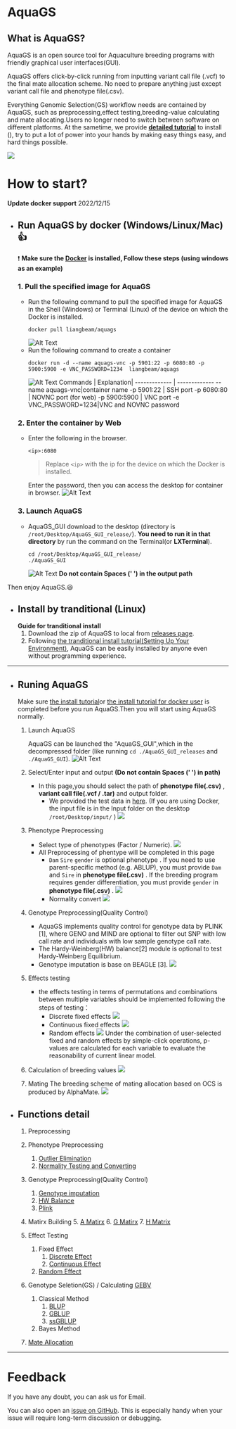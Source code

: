 # AquaGS
## What is AquaGS?
AquaGS is an open source tool for Aquaculture breeding programs with friendly graphical user interfaces(GUI).

AquaGS offers click-by-click running from inputting variant call file (.vcf) to the final mate allocation scheme. No need to prepare anything just except variant call file and phenotype file(.csv).

Everything Genomic Selection(GS) workflow needs are contained by AquaGS, such as preprocessing,effect testing,breeding-value calculating and mate allocating.Users no longer need to switch between software on different platforms. At the sametime, we  provide **[detailed tutorial](#jumpInstall)** to install (), try to put a lot of power into your hands by making easy things easy, and hard things possible. 

![](./Md/Allpage.png)
# <span id="jumpInstall"> How to start?
**Update docker support** 2022/12/15   
- ## Run AquaGS by **docker** (Windows/Linux/Mac):+1:
     :exclamation: **Make sure the [Docker](https://www.docker.com/)  is installed, Follow these steps (using windows as an example)**

  ### 1. Pull the specified image for AquaGS

    - Run the following command to pull the specified image for AquaGS in the Shell (Windows) or Terminal (Linux) of the device on which the Docker is installed.
        ```
        docker pull liangbeam/aquags
        ```
        ![Alt Text](/Md/gif/PullAquaGSIamge.gif) 
    - Run the following command to create a container
        ```
        docker run -d --name aquags-vnc -p 5901:22 -p 6080:80 -p 5900:5900 -e VNC_PASSWORD=1234  liangbeam/aquags
        ```
        ![Alt Text](/Md/gif/CreatContainer.gif) 
      Commands  | Explanation|
      ------------- | -------------
      --name aquags-vnc|container name
      -p 5901:22  | SSH port
      -p 6080:80  | NOVNC port (for web)
      -p 5900:5900 | VNC port 
      -e VNC_PASSWORD=1234|VNC and NOVNC password
  ### 2.  Enter the container by Web
        
    - Enter the following in the browser. 
        ```
        <ip>:6080
        ```
        > Replace  `<ip>`  with the ip for the device on which the Docker is installed.    

        Enter the password, then you can access the desktop for container in browser.
    ![Alt Text](/Md/gif/EnterVNC.gif) 
   ### 3.   Launch AquaGS
    - AquaGS_GUI download to the desktop  (directory is `/root/Desktop/AquaGS_GUI_release/`).
    **You need to run it in that directory** by run the command on the Terminal(or **LXTerminal**).
        ```
        cd /root/Desktop/AquaGS_GUI_release/
        ./AquaGS_GUI
        ```
        ![Alt Text](/Md/gif/lanuchAquaGS.gif) 
    **Do not contain Spaces (' ') in the output path**      

Then enjoy AquaGS.:smiley:

- ## Install by **tranditional** (Linux)
    **Guide for tranditional install** 
  1. Download the zip of AquaGS to local from [releases page](https://github.com/LiangBeam9810/AquaGS_GUI/releases).
  2. Following [the tranditional install tutorial(Setting Up Your Environment)](./Md/Setting_Up_Your_Environment.md), AquaGS can be easily installed by anyone even without programming experience.

---
   
- ##  <span id="RunningInstructions"> Runing AquaGS</span>
   
    Make sure  [the install tutorial](./Md/Setting_Up_Your_Environment.md)or [the install tutorial for docker user](./Md/Setting_Up_by_Docer.md) is completed before you run AquaGS.Then you will start using AquaGS normally.

    1. Launch AquaGS
    
        AquaGS can be launched  the "AquaGS_GUI",which in the decompressed folder (like running `cd ./AquaGS_GUI_releases` and  `./AquaGS_GUI`).
        ![Alt Text](/Md/gif/lanuchAquaGS.gif) 
    
    2. Select/Enter input and output **(Do not contain Spaces (' ') in path)**
   
        - In this page,you should select the path of **phenotype file(.csv)** , **variant call file(.vcf / .tar)** and output folder.  
          - We provided the test data in [here](https://github.com/LiangBeam9810/AquaGS_GUI/releases). (If you are using Docker, the input file is in the Input folder on the desktop `/root/Desktop/input/` )
        ![](Md/gif/Selectinputandoutput.gif)

    3. Phenotype Preprocessing
        - Select type of phenotypes (Factor / Numeric).
            ![](Md/gif/selectfactortype.gif)
        - All Preprocessing of phentype will be completed in this page
          - `Dam` `Sire` `gender` is optional phenotype . If you need to use parent-specific method (e.g. ABLUP), you must provide `Dam` and `Sire` in **phenotype file(.csv)** . If the breeding program requires gender differentiation, you must provide `gender` in **phenotype file(.csv)** .
        ![](Md/gif/filteroutlier.gif)
          - Normality convert
            ![](Md/gif/normalize.gif)
    4. Genotype Preprocessing(Quality Control)
        - AquaGS implements quality control for genotype data by PLINK [1], where GENO and MIND are optional to filter out SNP with low call rate and individuals with low sample genotype call rate. 
        - The Hardy-Weinberg(HW) balance[2] module is optional to test Hardy-Weinberg Equilibrium.
        - Genotype imputation is base on BEAGLE [3].
         ![](Md/gif/qc.gif)
    5. Effects testing
        - the effects testing in terms of permutations and combinations between multiple variables should be implemented following the steps of testing：
          - Discrete fixed effects
            ![](Md/gif/fixeffect1.gif)
          - Continuous fixed effects
            ![](Md/gif/fixeffect2.gif)
          - Random effects
            ![](Md/gif/randomeffect.gif)
         Under the combination of user-selected fixed and random effects by simple-click operations, p-values are calculated for each variable to evaluate the reasonability of current linear model. 
    6. Calculation of breeding values
       ![](/MD/gif/Calculation%20of%20breeding%20values.gif)

    7. Mating
        The breeding scheme of mating allocation based on OCS is produced by AlphaMate.
        ![](Md/gif/mating.gif)
- ## Functions detail
    1. Preprocessing
    2. Phenotype Preprocessing
        1.  [Outlier Elimination](./Md/Outlier_elimination.md)
        2. [Normality Testing and Converting](./Md/Normality.md)

    3. Genotype Preprocessing(Quality Control)
        1. [Genotype imputation](./Md/imputation.md)
        2. [HW Balance](./Md/HWBalance.md)
        3. [Plink](./Md/PLink.md)
    4. Matirx Building
      5. [A Matirx](./Md/A.md)
      6. [G Matirx](./Md/G.md)
      7. [H Matrix](./Md/H.md)

    5. Effect Testing
        1. Fixed Effect
            1. [Discrete Effect]()
            2. [Continuous Effect]()
        2. [Random Effect]()

  
    6. Genotype Seletion(GS) / Calculating [GEBV]()
        1. Classical Method
            1. [BLUP]()
            2. [GBLUP]()
            3.  [ssGBLUP]()
        1. Bayes Method
   
    7. [Mate Allocation]()


---
# Feedback
If you have any doubt, you can ask us for Email.

You can also open an [issue on GitHub](https://github.com/LiangBeam9810/AquaGS_GUI/issues). This is especially handy when your issue will require long-term discussion or debugging.





